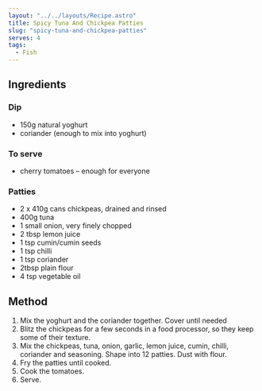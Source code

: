 ```yaml
---
layout: "../../layouts/Recipe.astro"
title: Spicy Tuna And Chickpea Patties
slug: "spicy-tuna-and-chickpea-patties"
serves: 4
tags:
  - Fish
---
```


## Ingredients


### Dip

- 150g natural yoghurt
- coriander (enough to mix into yoghurt)

### To serve

- cherry tomatoes – enough for everyone

### Patties

- 2 x 410g cans chickpeas, drained and rinsed
- 400g tuna
- 1 small onion, very finely chopped
- 2 tbsp lemon juice
- 1 tsp cumin/cumin seeds
- 1 tsp chilli
- 1 tsp coriander
- 2tbsp plain flour
- 4 tsp vegetable oil

## Method

1. Mix the yoghurt and the coriander together. Cover until needed
1. Blitz the chickpeas for a few seconds in a food processor, so they keep some of their texture.
1. Mix the chickpeas, tuna, onion, garlic, lemon juice, cumin, chilli, coriander and seasoning. Shape into 12 patties. Dust with flour.
1. Fry the patties until cooked.
1. Cook the tomatoes.
1. Serve.
